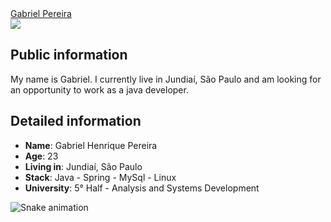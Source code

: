 <div class="badge-base LI-profile-badge" data-locale="pt_BR" data-size="medium" data-theme="dark" data-type="VERTICAL" data-vanity="gabrielhpereira" data-version="v1">
    <a class="badge-base__link LI-simple-link" href="https://br.linkedin.com/in/gabrielhpereira?trk=profile-badge">
        Gabriel Pereira
    </a>
</div>
              



<div>
    <a target='_blank' href="https://linkedin.com/in/gabrielhpereira">
        <img src="https://img.shields.io/badge/LinkedIn-0077B5?style=for-the-badge&logo=linkedin&logoColor=white">
    </a> 
</div>

## Public information

My name is Gabriel. I currently live in Jundiaí, São Paulo and am looking for an opportunity to work as a java developer.


## Detailed information

* **Name**: Gabriel Henrique Pereira  
* **Age**: 23
* **Living in**: Jundiaí, São Paulo
* **Stack**: Java - Spring - MySql - Linux
* **University**: 5° Half - Analysis and Systems Development

![Snake animation](https://github.com/Hekco/Hekco/blob/output/github-contribution-grid-snake.svg)
